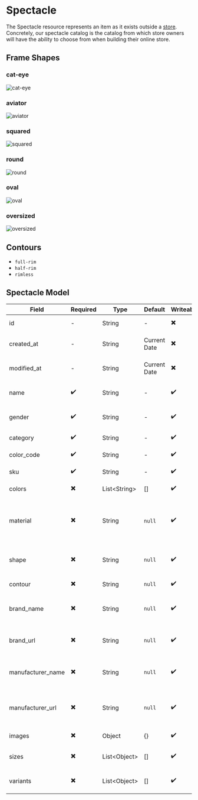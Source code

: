 # Spectacle
The Spectacle resource represents an item as it exists outside a [store](#store). Concretely, our spectacle catalog is the catalog from which store owners will have the ability to choose from when
building their online store.

## Frame Shapes

### cat-eye
![cat-eye](images/cateye.png)

### aviator
![aviator](images/aviator.png)

### squared
![squared](images/squared.png)

### round
![round](images/round.png)

### oval
![oval](images/oval.png)

### oversized
![oversized](images/oversized.png)

## Contours

* `full-rim`
* `half-rim`
* `rimless`


## Spectacle Model
Field | Required | Type | Default | Writeable | Filterable | Description
----- | -------- | ---- | ------- | --------- | ---------- | -----------
id | - | String | - | ✖️ | ✔️ | ID of the spectacle
created_at | - | String | Current Date | ✖️ | ✔️ | Creation date of the spectacle
modified_at | - | String | Current Date | ✖️ | ✔️ | Last modification of the spectacle
name | ✔️ | String | - | ✔️ | ✔️ | Display name of the spectacle
gender | ✔️ | String | - | ✔️ | ✔️ | Gender targeted by the spectacle
category | ✔️ | String | - | ✔️ | ✔️ | Spectacle category
color_code | ✔️ | String | - | ✔️ | ✔️ | Color code of the spectacle
sku | ✔️ | String | - | ✔️ | ✔️ | Manufacturer's spectacle SKU
colors | ✖️ | List\<String\> | [] | ✔️ | ✖️ | Colors present on the frame
material | ✖️ | String | `null` | ✔️ | ✔️ | Principal material constituting the frame (`null` when unknown)
shape | ✖️ | String | `null` | ✔️ | ✔️ | [Shape](#frame-shapes) of the frame (`null` when unknown)
contour | ✖️ | String | `null` | ✔️ | ✔️ | Type of [contour](#contours)
brand_name | ✖️ | String | `null` | ✔️ | ✔️ | Spectacle brand (`null` when unknown)
brand_url | ✖️ | String | `null` | ✔️ | ✔️ | Brand website (`null` when brand unknown)
manufacturer_name | ✖️ | String | `null` | ✔️ | ✔️ | Spectacle manufacturer (`null` when unknown)
manufacturer_url | ✖️ | String | `null` | ✔️ | ✔️ | Manufacturer website (`null` when manufacturer unknown)
images | ✖️ | Object | {} | ✔️ | ✖️ | Images of the spectacle
sizes | ✖️ | List\<Object\> | [] | ✔️ | ✖️ | Different spectacle dimensions
variants | ✖️ | List\<Object\> | [] | ✔️ | ✖️ | Different spectacle variants

